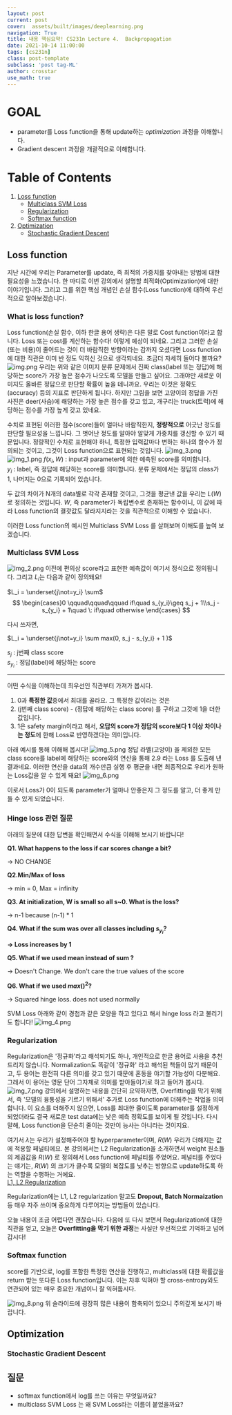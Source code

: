 ```yaml
---
layout: post
current: post
cover:  assets/built/images/deeplearning.png
navigation: True
title: 내용 핵심요약! CS231n Lecture 4.  Backpropagation
date: 2021-10-14 11:00:00
tags: [cs231n]
class: post-template
subclass: 'post tag-ML'
author: crosstar
use_math: true
---
```


# GOAL
- parameter를 Loss function을 통해 update하는 *optimization* 과정을 이해합니다.
- Gradient descent 과정을 개괄적으로 이해합니다.

# Table of Contents
1. [Loss function](#loss-function)
   - [Multiclass SVM Loss](#multiclass-svm-loss)
   - [Regularization](#regularization)
   - [Softmax function](#Softmax-function)
2. [Optimization](#optimization)
   - [Stochastic Gradient Descent](#stochastic-gradient-descent)




## Loss function
   지난 시간에 우리는 Parameter를 update, 즉 최적의 가중치를 찾아내는 방법에 대한 필요성을 느꼈습니다.
한 마디로 이번 강의에서 설명할 최적화(Optimization)에 대한 이야기입니다. 그리고 그를 위한 핵심 개념인 손실 함수(Loss function)에 대하여 우선적으로 알아보겠습니다.

### What is loss function?
 Loss function(손실 함수, 이하 한글 용어 생략)은 다른 말로 Cost function이라고 합니다.
Loss 또는 cost를 계산하는 함수다! 이렇게 예상이 되네요.
그리고 그러한 손실(또는 비용)이 줄어드는 것이 더 바람직한 방향이라는 감까지 오셨다면
Loss function에 대한 직관은 이미 반 정도 익히신 것으로 생각되네요. 조금더 자세히 들어다 볼까요?
![img.png](../../assets/built/images/lec3_img.png)
우리는 위와 같은 이미지 분류 문제에서 진짜 class(label 또는 정답)에 해당하는 score가 가장 높은 점수가 나오도록 모델을 만들고 싶어요.
그래야만 새로운 이미지도 올바른 정답으로 판단할 확률이 높을 테니까요. 우리는 이것은 정확도(accuracy) 등의 지표로 판단하게 됩니다.
하지만 그림을 보면 고양이의 정답을 가진 사진은 deer(사슴)에 해당하는 가장 높은 점수를 갖고 있고, 개구리는 truck(트럭)에 해당하는 점수를 가장 높게 갖고 있네요.

수치로 표현된 이러한 점수(score)들이 얼마나 바람직한지, **정량적으로** 어긋난 정도를 판단할 필요성을 느낍니다.
그 벗어난 정도를 알아야 알맞게 가중치를 갱신할 수 있기 때문입니다.
정량적인 수치로 표현해야 하니, 특정한 입력값마다 변하는 하나의 함수가 정의되는 것이고,
그것이 Loss function으로 표현되는 것입니다.
![img_3.png](../../assets/built/images/lec3_img_3.png)
![img_1.png](../../assets/built/images/lec3_img_1.png)
$f(x_i, W)$ : input과 parameter에 의한 예측된 score를 의미합니다.  
$y_i$ : label, 즉 정답에 해당하는 score를 의미합니다. 분류 문제에서는 정답의 class가 1, 나머지는 0으로 기록되어 있습니다.

두 값의 차이가 N개의 data별로 각각 존재할 것이고, 그것을 평균낸 값을 우리는 $L(W)$로 정의하는 것입니다. 
$W$, 즉 parameter가 독립변수로 존재하는 함수이니, 이 값에 따라 Loss function의 결괏값도 달라지지라는 것을 직관적으로 이해할 수 있습니다.

이러한 Loss function의 예시인 Multiclass SVM Loss 를 살펴보며 이해도를 높여 보겠습니다.


### Multiclass SVM Loss
![img_2.png](../../assets/built/images/lec3_img_2.png)
 이전에 편의상 score라고 표현한 예측값이 여기서 정식으로 정의됩니다.
그리고 $L_i$는 다음과 같이 정의돼요!

$L_i = \underset{j\not=y_i} \sum$
$$
\begin{cases}0 \qquad\qquad\qquad if\quad s_{y_i}\geq s_j + 1\\s_j - s_{y_i} + 1\quad \: if\quad otherwise
\end{cases}
$$

다시 쓰자면,

$L_i = \underset{j\not=y_i} \sum max(0, s_j - s_{y_i} + 1 )$

$s_j$ : j번째 class score  
$s_{y_i}$ : 정답(label)에 해당하는 score  

---

어떤 수식을 이해하는데 최우선인 직관부터 가져가 봅시다.
1. 0과 **특정한 값**중에서 최대를 골라요. 그 특정한 값이라는 것은
2. (j번째 class score) - (정답에 해당하는 class score) 를 구하고 그것에 1을 더한 값입니다.
3. 1은 safety margin이라고 해서, **오답의 score가 정답의 score보다 1 이상 차이나는 정도**에 한해 Loss로 반영하겠다는 의미입니다.

아래 예시를 통해 이해해 봅시다!
![img_5.png](../../assets/built/images/lec3_img_5.png)
정답 라벨(고양이) 을 제외한 모든 class score를 label에 해당하는 score와의 연산을 통해 2.9 라는 Loss 를 도출해 낸 결과네요.
이러한 연산을 data의 개수만큼 실행 후 평균을 내면 최종적으로 우리가 원하는 Loss값을 알 수 있게 돼요!
![img_6.png](../../assets/built/images/lec3_img_6.png)

이로서 Loss가 0이 되도록 parameter가 얼마나 안좋은지 그 정도를 알고, 더 좋게 만들 수 있게 되었습니다.

### Hinge loss 관련 질문 
 아래의 질문에 대한 답변을 확인해면서 수식을 이해해 보시기 바랍니다!

**Q1. What happens to the loss if car scores change a bit?**

→ NO CHANGE

**Q2.Min/Max of loss**

→ min = 0, Max = infinity

**Q3. At initialization, W is small so all s~0. What is the loss?**

→ n-1 because (n-1) * 1

**Q4. What if the sum was over all classes including $s_{y_i}$?**

**→ Loss increases by 1**

**Q5. What if we used mean instead of sum ?**

→ Doesn't Change. We don't care the true values of the score

**Q6. What if we used $max()^2$?**

→ Squared hinge loss. does not used normally



SVM Loss 아래와 같이 경첩과 같은 모양을 하고 있다고 해서 hinge loss 라고 불리기도 합니다!
![img_4.png](../../assets/built/images/lec3_img_4.png)

### Regularization
 Regularization은 '정규화'라고 해석되기도 하나, 개인적으로 한글 용어로 사용을 추천드리지 않습니다.
Normalization도 똑같이 '정규화' 라고 해석된 책들이 많기 때문이고, 두 용어는 완전히 다른 의미를 갖고 있기 때문에 혼동을 야기할 가능성이 다분해요.
그래서 이 용어는 영문 단어 그자체로 의미를 받아들이기로 하고 들어가 봅시다.
![img_7.png](../../assets/built/images/lec3_img_7.png)
강의에서 설명하는 내용을 간단히 요약하자면, Overfitting을 막기 위해서, 즉 '모델의 융통성을 기르기 위해서' 추가로 Loss function에 더해주는 작업을 의미합니다.
이 요소를 더해주지 않으면, Loss를 최대한 줄이도록 parameter를 설정하게 되었더라도 결국 새로운 test data에는 낮은 예측 정확도를 보이게 될 것입니다.
다시 말해, Loss function을 단순히 줄이는 것만이 능사는 아니라는 것이지요.

여기서 $\lambda$는 우리가 설정해주어야 할 hyperparameter이며, $R(W)$ 우리가 더해지는 값에 적용할 페널티에요.
본 강의에서는 L2 Regularization을 소개하면서 weight 원소들의 제곱값을 $R(W)$ 로 정의해서 Loss function에 페널티를 주었어요.
페널티를 주었다는 얘기는, $R(W)$ 의 크기가 클수록 모델의 복잡도를 낮추는 방향으로 update하도록 하는 역할을 수행하는 거에요.  
[L1, L2 Regularization](https://www.notion.so/Lecture-3-Loss-functions-and-Optimization-3c46c15413324bc7856387118e6cfff1#f4708d3b84444fb7be5d93b71805083b)

Regularization에는 L1, L2 regularization 말고도 **Dropout, Batch Normaization** 등 매우 자주 쓰이며 중요하게 다루어지는 방법들이 있습니다.

오늘 내용이 조금 어렵다면 괜찮습니다. 다음에 또 다시 보면서 Regularization에 대한 직관을 얻고,
오늘은 **Overfitting을 막기 위한 과정**는 사실만 우선적으로 기억하고 넘어갑시다!


### Softmax function
score를 기반으로, log를 포함한 특정한 연산을 진행하고, multiclass에 대한 확률값을 return 받는 또다른 Loss function입니다.
이는 차후 익혀야 할 cross-entropy와도 연관되어 있는 매우 중요한 개념이니 잘 익혀둡시다.

![img_8.png](../../assets/built/images/lec3_img_8.png)
위 슬라이드에 굉장히 많은 내용이 함축되어 있으니 주의깊게 보시기 바랍니다.



## Optimization
### Stochastic Gradient Descent


## 질문
- softmax function에서 log를 쓰는 이유는 무엇일까요?
- multiclass SVM Loss 는 왜 SVM Loss라는 이름이 붙었을까요?